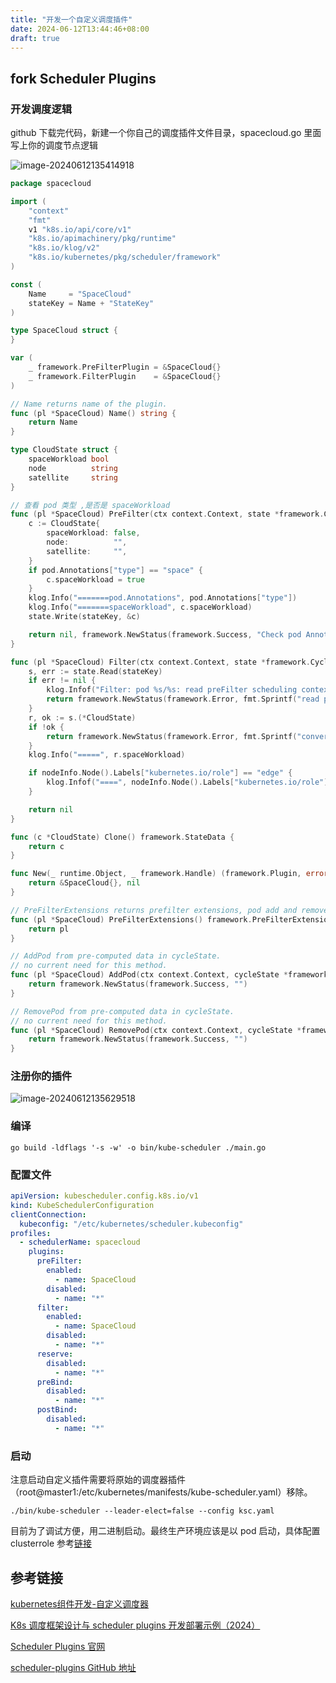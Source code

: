```yaml
---
title: "开发一个自定义调度插件"
date: 2024-06-12T13:44:46+08:00
draft: true
---
```


## fork Scheduler Plugins

### 开发调度逻辑

github 下载完代码，新建一个你自己的调度插件文件目录，spacecloud.go 里面写上你的调度节点逻辑

![image-20240612135414918](https://zhuyaguang-1308110266.cos.ap-shanghai.myqcloud.com/img/image-20240612135414918.png)



```go
package spacecloud

import (
	"context"
	"fmt"
	v1 "k8s.io/api/core/v1"
	"k8s.io/apimachinery/pkg/runtime"
	"k8s.io/klog/v2"
	"k8s.io/kubernetes/pkg/scheduler/framework"
)

const (
	Name     = "SpaceCloud"
	stateKey = Name + "StateKey"
)

type SpaceCloud struct {
}

var (
	_ framework.PreFilterPlugin = &SpaceCloud{}
	_ framework.FilterPlugin    = &SpaceCloud{}
)

// Name returns name of the plugin.
func (pl *SpaceCloud) Name() string {
	return Name
}

type CloudState struct {
	spaceWorkload bool
	node          string
	satellite     string
}

// 查看 pod 类型 ,是否是 spaceWorkload
func (pl *SpaceCloud) PreFilter(ctx context.Context, state *framework.CycleState, pod *v1.Pod) (*framework.PreFilterResult, *framework.Status) {
	c := CloudState{
		spaceWorkload: false,
		node:          "",
		satellite:     "",
	}
	if pod.Annotations["type"] == "space" {
		c.spaceWorkload = true
	}
	klog.Info("=======pod.Annotations", pod.Annotations["type"])
	klog.Info("=======spaceWorkload", c.spaceWorkload)
	state.Write(stateKey, &c)

	return nil, framework.NewStatus(framework.Success, "Check pod Annotations type , return")
}

func (pl *SpaceCloud) Filter(ctx context.Context, state *framework.CycleState, pod *v1.Pod, nodeInfo *framework.NodeInfo) *framework.Status {
	s, err := state.Read(stateKey)
	if err != nil {
		klog.Infof("Filter: pod %s/%s: read preFilter scheduling context failed: %v", pod.Namespace, pod.Name, err)
		return framework.NewStatus(framework.Error, fmt.Sprintf("read preFilter state fail: %v", err))
	}
	r, ok := s.(*CloudState)
	if !ok {
		return framework.NewStatus(framework.Error, fmt.Sprintf("convert %+v to stickyState fail", s))
	}
	klog.Info("=====", r.spaceWorkload)

	if nodeInfo.Node().Labels["kubernetes.io/role"] == "edge" {
		klog.Infof("====", nodeInfo.Node().Labels["kubernetes.io/role"])
	}

	return nil
}

func (c *CloudState) Clone() framework.StateData {
	return c
}

func New(_ runtime.Object, _ framework.Handle) (framework.Plugin, error) {
	return &SpaceCloud{}, nil
}

// PreFilterExtensions returns prefilter extensions, pod add and remove.
func (pl *SpaceCloud) PreFilterExtensions() framework.PreFilterExtensions {
	return pl
}

// AddPod from pre-computed data in cycleState.
// no current need for this method.
func (pl *SpaceCloud) AddPod(ctx context.Context, cycleState *framework.CycleState, podToSchedule *v1.Pod, podToAdd *framework.PodInfo, nodeInfo *framework.NodeInfo) *framework.Status {
	return framework.NewStatus(framework.Success, "")
}

// RemovePod from pre-computed data in cycleState.
// no current need for this method.
func (pl *SpaceCloud) RemovePod(ctx context.Context, cycleState *framework.CycleState, podToSchedule *v1.Pod, podToRemove *framework.PodInfo, nodeInfo *framework.NodeInfo) *framework.Status {
	return framework.NewStatus(framework.Success, "")
}

```

### 注册你的插件

![image-20240612135629518](https://zhuyaguang-1308110266.cos.ap-shanghai.myqcloud.com/img/image-20240612135629518.png)



### 编译

```
go build -ldflags '-s -w' -o bin/kube-scheduler ./main.go
```



### 配置文件

```yaml
apiVersion: kubescheduler.config.k8s.io/v1
kind: KubeSchedulerConfiguration
clientConnection:
  kubeconfig: "/etc/kubernetes/scheduler.kubeconfig"
profiles:
  - schedulerName: spacecloud
    plugins:
      preFilter:
        enabled:
          - name: SpaceCloud
        disabled:
          - name: "*"
      filter:
        enabled:
          - name: SpaceCloud
        disabled:
          - name: "*"
      reserve:
        disabled:
          - name: "*"
      preBind:
        disabled:
          - name: "*"
      postBind:
        disabled:
          - name: "*"
```



### 启动

注意启动自定义插件需要将原始的调度器插件（root@master1:/etc/kubernetes/manifests/kube-scheduler.yaml）移除。

```
./bin/kube-scheduler --leader-elect=false --config ksc.yaml
```

目前为了调试方便，用二进制启动。最终生产环境应该是以 pod 启动，具体配置 clusterrole 参考[链接](https://kubernetes.io/zh-cn/docs/tasks/extend-kubernetes/configure-multiple-schedulers/)





## 参考链接

[kubernetes组件开发-自定义调度器](https://isekiro.com/kubernetes%E7%BB%84%E4%BB%B6%E5%BC%80%E5%8F%91-%E8%87%AA%E5%AE%9A%E4%B9%89%E8%B0%83%E5%BA%A6%E5%99%A8%E4%B8%89/)

[K8s 调度框架设计与 scheduler plugins 开发部署示例（2024）](https://arthurchiao.art/blog/k8s-scheduling-plugins-zh/)

[Scheduler Plugins 官网](https://scheduler-plugins.sigs.k8s.io/docs/plugins/noderesources/)

[scheduler-plugins GitHub 地址](https://github.com/kubernetes-sigs/scheduler-plugins)
